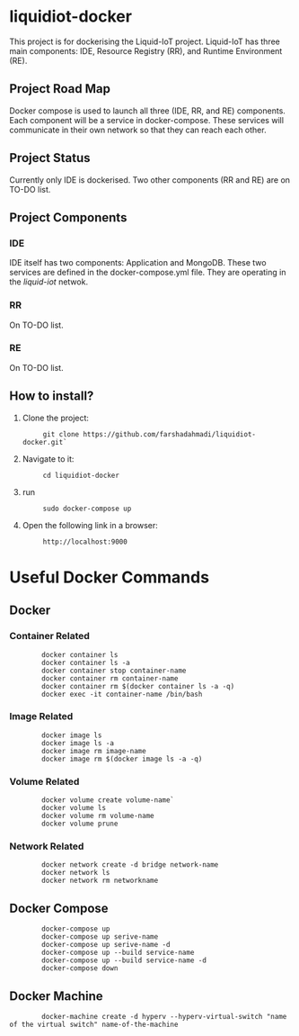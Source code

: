 # liquidiot-docker

This project is for dockerising the Liquid-IoT project. Liquid-IoT has three main components: IDE, Resource Registry (RR), and Runtime Environment (RE).

## Project Road Map

Docker compose is used to launch all three (IDE, RR, and RE) components. Each component will be a service in docker-compose. These services will communicate in their own network so that they can reach each other. 

## Project Status

Currently only IDE is dockerised. Two other components (RR and RE) are on TO-DO list.

## Project Components

### IDE

IDE itself has two components: Application and MongoDB. These two services are defined in the docker-compose.yml file. They are operating in the *liquid-iot* netwok.

### RR

On TO-DO list.

### RE

On TO-DO list.

## How to install?

1. Clone the project:

            git clone https://github.com/farshadahmadi/liquidiot-docker.git`
                     
2. Navigate to it:

            cd liquidiot-docker
            
3. run

            sudo docker-compose up
            
3. Open the following link in a browser:

            http://localhost:9000
                     
# Useful Docker Commands

## Docker

### Container Related

            docker container ls
            docker container ls -a
            docker container stop container-name
            docker container rm container-name
            docker container rm $(docker container ls -a -q)
            docker exec -it container-name /bin/bash

### Image Related

            docker image ls
            docker image ls -a
            docker image rm image-name
            docker image rm $(docker image ls -a -q)

### Volume Related

            docker volume create volume-name`
            docker volume ls
            docker volume rm volume-name
            docker volume prune
### Network Related

            docker network create -d bridge network-name
            docker network ls
            docker network rm networkname

## Docker Compose

            docker-compose up
            docker-compose up serive-name
            docker-compose up serive-name -d
            docker-compose up --build service-name
            docker-compose up --build service-name -d
            docker-compose down

## Docker Machine

            docker-machine create -d hyperv --hyperv-virtual-switch "name of the virtual switch" name-of-the-machine
